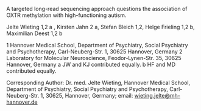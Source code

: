 A targeted long-read sequencing approach questions the association of OXTR methylation with high-functioning autism.

Jelte Wieting 1,2 a , Kirsten Jahn 2 a, Stefan Bleich 1,2, Helge Frieling 1,2 b, Maximilian Deest 1,2 b 

1 Hannover Medical School, Department of Psychiatry, Social Psychiatry and Psychotherapy, Carl-Neuberg-Str. 1, 30625 Hannover, Germany
2 Laboratory for Molecular Neuroscience, Feodor-Lynen-Str. 35, 30625 Hannover, Germany
a JW and KJ contributed equally.
b HF and MD contributed equally.

Corresponding Author: Dr. med. Jelte Wieting, Hannover Medical School, Department of Psychiatry, Social Psychiatry and Psychotherapy, 
Carl-Neuberg-Str. 1, 30625, Hannover, Germany; email: wieting.jelte@mh-hannover.de
